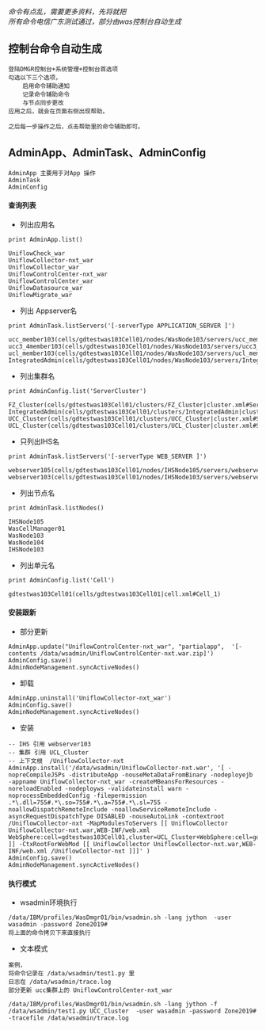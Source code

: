     
*命令有点乱，需要更多资料，先将就把*  
*所有命令电信广东测试通过，部分由was控制台自动生成*

## 控制台命令自动生成

    登陆DMGR控制台+系统管理+控制台首选项
    勾选以下三个选项，
        启用命令辅助通知
        记录命令辅助命令
        与节点同步更改
    应用之后，就会在页面右侧出现帮助。

    之后每一步操作之后，点击帮助里的命令辅助即可。
    

## AdminApp、AdminTask、AdminConfig



```
AdminApp 主要用于对App 操作
AdminTask 
AdminConfig
```


#### 查询列表




- 列出应用名



```
print AdminApp.list() 

UniflowCheck_war
UniflowCollector-nxt_war
UniflowCollector_war
UniflowControlCenter-nxt_war
UniflowControlCenter_war
UniflowDatasource_war
UniflowMigrate_war
```


- 列出 Appserver名



```
print AdminTask.listServers('[-serverType APPLICATION_SERVER ]')

ucc_member103(cells/gdtestwas103Cell01/nodes/WasNode103/servers/ucc_member103|server.xml)
ucc3_4member103(cells/gdtestwas103Cell01/nodes/WasNode103/servers/ucc3_4member103|server.xml)
ucl_member103(cells/gdtestwas103Cell01/nodes/WasNode103/servers/ucl_member103|server.xml)
IntegratedAdmin(cells/gdtestwas103Cell01/nodes/WasNode103/servers/IntegratedAdmin|server.xml)
```



- 列出集群名



```
print AdminConfig.list('ServerCluster')

FZ_Cluster(cells/gdtestwas103Cell01/clusters/FZ_Cluster|cluster.xml#ServerCluster_1419852602073)
IntegratedAdmin(cells/gdtestwas103Cell01/clusters/IntegratedAdmin|cluster.xml#ServerCluster_1435838255511)
UCC_Cluster(cells/gdtestwas103Cell01/clusters/UCC_Cluster|cluster.xml#ServerCluster_1419842719053)
UCL_Cluster(cells/gdtestwas103Cell01/clusters/UCL_Cluster|cluster.xml#ServerCluster_1419842877134)
```



- 只列出IHS名



```
print AdminTask.listServers('[-serverType WEB_SERVER ]') 

webserver105(cells/gdtestwas103Cell01/nodes/IHSNode105/servers/webserver105|server.xml)
webserver103(cells/gdtestwas103Cell01/nodes/IHSNode103/servers/webserver103|server.xml)
```


- 列出节点名



```
print AdminTask.listNodes()

IHSNode105
WasCellManager01
WasNode103
WasNode104
IHSNode103
```


- 列出单元名



```
print AdminConfig.list('Cell')

gdtestwas103Cell01(cells/gdtestwas103Cell01|cell.xml#Cell_1)
```


#### 安装跟新

- 部分更新



```
AdminApp.update("UniflowControlCenter-nxt_war", "partialapp",  '[-contents /data/wsadmin/UniflowControlCenter-nxt.war.zip]')
AdminConfig.save()
AdminNodeManagement.syncActiveNodes()
```



- 卸载



```
AdminApp.uninstall('UniflowCollector-nxt_war')
AdminConfig.save()
AdminNodeManagement.syncActiveNodes()
```




- 安装




```
-- IHS 引用 webserver103
-- 集群 引用 UCL_Cluster
-- 上下文根  /UniflowCollector-nxt
AdminApp.install('/data/wsadmin/UniflowCollector-nxt.war', '[ -nopreCompileJSPs -distributeApp -nouseMetaDataFromBinary -nodeployejb -appname UniflowCollector-nxt_war -createMBeansForResources -noreloadEnabled -nodeployws -validateinstall warn -noprocessEmbeddedConfig -filepermission .*\.dll=755#.*\.so=755#.*\.a=755#.*\.sl=755 -noallowDispatchRemoteInclude -noallowServiceRemoteInclude -asyncRequestDispatchType DISABLED -nouseAutoLink -contextroot /UniflowCollector-nxt -MapModulesToServers [[ UniflowCollector UniflowCollector-nxt.war,WEB-INF/web.xml WebSphere:cell=gdtestwas103Cell01,cluster=UCL_Cluster+WebSphere:cell=gdtestwas103Cell01,node=IHSNode103,server=webserver103 ]] -CtxRootForWebMod [[ UniflowCollector UniflowCollector-nxt.war,WEB-INF/web.xml /UniflowCollector-nxt ]]]' )
AdminConfig.save()
AdminNodeManagement.syncActiveNodes()
```



#### 执行模式

- wsadmin环境执行




```
/data/IBM/profiles/WasDmgr01/bin/wsadmin.sh -lang jython  -user wasadmin -password Zone2019# 
将上面的命令拷贝下来直接执行
```


- 文本模式



```
案例，
将命令记录在 /data/wsadmin/test1.py 里
日志在 /data/wsadmin/trace.log   
部分更新 ucc集群上的 UniflowControlCenter-nxt_war  

/data/IBM/profiles/WasDmgr01/bin/wsadmin.sh -lang jython -f /data/wsadmin/test1.py UCC_Cluster  -user wasadmin -password Zone2019# -tracefile /data/wsadmin/trace.log
```

    
